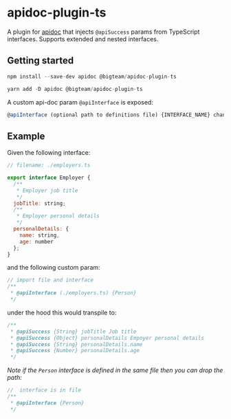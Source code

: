# apidoc-plugin-ts

A plugin for [apidoc](https://www.npmjs.com/package/apidoc) that injects `@apiSuccess` params from TypeScript interfaces.
Supports extended and nested interfaces.

## Getting started

```javascript
npm install --save-dev apidoc @bigteam/apidoc-plugin-ts
```

```javascript
yarn add -D apidoc @bigteam/apidoc-plugin-ts
```

A custom api-doc param `@apiInterface` is exposed:

```javascript
@apiInterface (optional path to definitions file) {INTERFACE_NAME} change the target
```

## Example

Given the following interface:

```javascript
// filename: ./employers.ts

export interface Employer {
  /**
   * Employer job title
   */
  jobTitle: string;
  /**
   * Employer personal details
   */
  personalDetails: {
    name: string,
    age: number
  };
}
```

and the following custom param:

```javascript
// import file and interface
/**
 * @apiInterface (./employers.ts) {Person}
 */
```

under the hood this would transpile to:

```javascript
/**
 * @apiSuccess {String} jobTitle Job title
 * @apiSuccess {Object} personalDetails Empoyer personal details
 * @apiSuccess {String} personalDetails.name
 * @apiSuccess {Number} personalDetails.age
 */
```

_Note if the `Person` interface is defined in the same file then you can drop the path:_

```javascript
//  interface is in file
/**
 * @apiInterface {Person}
 */
```
